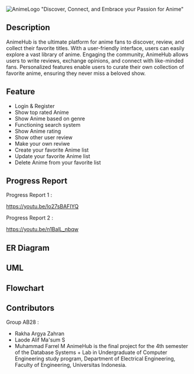 ![AnimeLogo](https://github.com/SistemBasisData2023/AnimeHub/assets/87571919/96f3a1a0-6f01-4f8f-a987-2126ce933e14)
"Discover, Connect, and Embrace your Passion for Anime"

## Description
AnimeHub is the ultimate platform for anime fans to discover, review, and collect their favorite titles. With a user-friendly interface, users can easily explore a vast library of anime. Engaging the community, AnimeHub allows users to write reviews, exchange opinions, and connect with like-minded fans. Personalized features enable users to curate their own collection of favorite anime, ensuring they never miss a beloved show. 

## Feature
- Login & Register
- Show top rated Anime
- Show Anime based on genre
- Functioning search system
- Show Anime rating
- Show other user review 
- Make your own reviwe
- Create your favorite Anime list
- Update your favorite Anime list
- Delete Anime from your favorite list

## Progress Report

Progress Report 1 :

https://youtu.be/lo27sBAFIYQ 

Progress Report 2 : 

https://youtu.be/n1BalL_nbqw

## ER Diagram

## UML
## Flowchart

## Contributors
Group AB28 : 
- Rakha Argya Zahran
- Laode Alif Ma'sum S
- Muhammad Farrel M
AnimeHub is the final project for the 4th semester of the Database Systems + Lab in Undergraduate of Computer Engineering study program, Department of Electrical Engineering, Faculty of Engineering, Universitas Indonesia.
